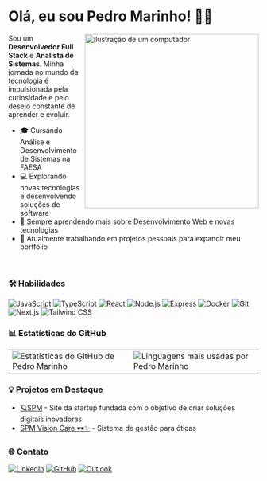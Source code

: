 # Olá, eu sou Pedro Marinho! 👩‍🚀

<img src="https://raw.githubusercontent.com/MicaelliMedeiros/micaellimedeiros/master/image/computer-illustration.png" alt="ilustração de um computador" min-width="350px" max-width="350px" width="350px" align="right">

Sou um **Desenvolvedor Full Stack** e **Analista de Sistemas**. Minha jornada no mundo da tecnologia é impulsionada pela curiosidade e pelo desejo constante de aprender e evoluir.

- 🎓 Cursando Análise e Desenvolvimento de Sistemas na FAESA
- 💻 Explorando novas tecnologias e desenvolvendo soluções de software
- 🌱 Sempre aprendendo mais sobre Desenvolvimento Web e novas tecnologias
- 🔭 Atualmente trabalhando em projetos pessoais para expandir meu portfólio
<br>

### 🛠 Habilidades

  ![JavaScript](https://img.shields.io/badge/-JavaScript-F7DF1E?style=flat-square&logo=javascript&logoColor=black)
  ![TypeScript](https://img.shields.io/badge/-TypeScript-3178C6?style=flat-square&logo=typescript&logoColor=white)
  ![React](https://img.shields.io/badge/-React-61DAFB?style=flat-square&logo=react&logoColor=black)
  ![Node.js](https://img.shields.io/badge/-Node.js-339933?style=flat-square&logo=node.js&logoColor=white)
  ![Express](https://img.shields.io/badge/-Express-000000?style=flat-square&logo=express&logoColor=white)
  ![Docker](https://img.shields.io/badge/-Docker-2496ED?style=flat-square&logo=docker&logoColor=white)
  ![Git](https://img.shields.io/badge/-Git-F05032?style=flat-square&logo=git&logoColor=white)
  ![Next.js](https://img.shields.io/badge/-Next.js-000000?style=flat-square&logo=next.js&logoColor=white)
  ![Tailwind CSS](https://img.shields.io/badge/-Tailwind%20CSS-38B2AC?style=flat-square&logo=tailwind-css&logoColor=white)
<br>

### 📊 Estatísticas do GitHub

<table>
  <tr>
    <td>
      <img
        align="left"
        src="https://github-readme-stats.vercel.app/api?username=pedrohmarinho&theme=dark&hide_border=false&include_all_commits=true"
        alt="Estatísticas do GitHub de Pedro Marinho"
      />
    </td>
    <td>
      <img
        align="left"
        src="https://github-readme-stats.vercel.app/api/top-langs/?username=pedrohmarinho&theme=dark&hide_border=false&include_all_commits=true&count_private=true&layout=compact"
        alt="Linguagens mais usadas por Pedro Marinho"
      />
    </td>
  </tr>
</table>

### 💡 Projetos em Destaque

- [🪐SPM](https://github.com/pedrohmarinho/spmsite) - Site da startup fundada com o objetivo de criar soluções digitais inovadoras
- [SPM Vision Care 🕶️✨](https://github.com/luizfelipemacedo/spm) - Sistema de gestão para óticas

### 🌐 Contato

[![LinkedIn](https://img.shields.io/badge/-Pedro%20Marinho-0077B5?style=for-the-badge&logo=linkedin&logoColor=white)](https://www.linkedin.com/in/pedro-marinho-9b6915204/)
[![GitHub](https://img.shields.io/badge/-pedrohmarinho-181717?style=for-the-badge&logo=github&logoColor=white)](https://github.com/pedrohmarinho)
[![Outlook](https://img.shields.io/badge/-Email-0078D4?style=for-the-badge&logo=microsoft-outlook&logoColor=white)](mailto:pedrohomarinho_1104@outlook.com)
